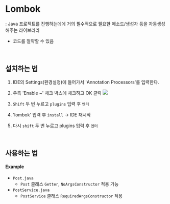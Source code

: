 # Lombok


: Java 프로젝트를 진행하는데에 거의 필수적으로 필요한 메소드/생성자 등을 자동생성해주는 라이브러리
- 코드를 절약할 수 있음

<br>

## 설치하는 법
1. IDE의 Settings(환경설정)에 들어가서 'Annotation Processors'를 입력한다.

2. 우측 'Enable ~' 체크 박스에 체크하고 OK 클릭
   ![](https://velog.velcdn.com/images/sw_smj/post/2d8eca1a-47b3-4ff4-8276-92b2c014e761/image.png)


3. `Shift` 두 번 누르고 `plugins` 입력 후 `엔터`

4. 'lombok' 입력 후 `install` → IDE 재시작

5. 다시 `shift` 두 번 누르고 plugins 입력 후 `엔터`

<br>

## 사용하는 법

#### Example
- `Post.java`
    - `Post` 클래스 `Getter`, `NoArgsConstructor` 적용 가능
- `PostService.java`
    - `PostService` 클래스 `RequiredArgsConstructor` 적용

  